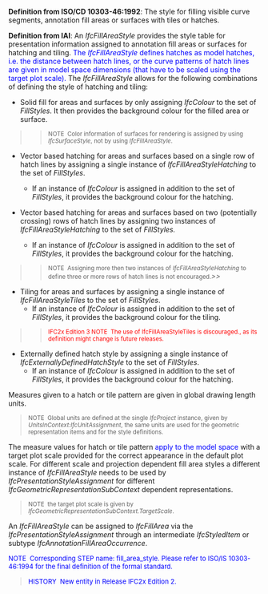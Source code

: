 ﻿**Definition
from ISO/CD 10303-46:1992**: The style for filling visible curve segments, annotation fill areas or surfaces with tiles or hatches.

**Definition
from IAI**: An _IfcFillAreaStyle_ provides the style table for presentation information assigned to annotation fill areas or surfaces for hatching and tiling. <font color="#0000ff">The
<i>IfcFillAreaStyle </i>defines
hatches as model hatches, i.e. the distance between hatch lines, or the
curve patterns of hatch lines are given in model space dimensions (that
have to be scaled using the target plot scale). </font>The _IfcFillAreaStyle_ allows for the following combinations of defining the style of hatching and tiling:

* Solid fill for areas and surfaces by only assigning _IfcColour_ to the set of _FillStyles_. It then provides the background colour for the filled area or surface.

> 
>> <small>NOTE&nbsp;
Color information of surfaces for
rendering is assigned by using <i>IfcSurfaceStyle</i>,
not by using <i>IfcFillAreaStyle</i>.</small>


> 
* Vector based hatching for areas and surfaces based on a single row of hatch lines by assigning a single instance of _IfcFillAreaStyleHatching_ to the set of _FillStyles_.
    * If an instance of _IfcColour_ is assigned in addition to the set of _FillStyles_, it provides the background colour for the hatching.

* Vector based hatching for areas and surfaces based on two (potentially crossing) rows of hatch lines by assigning two instances of _IfcFillAreaStyleHatching_ to the set of _FillStyles._
    * If an instance of _IfcColour_ is assigned in addition to the set of _FillStyles_, it provides the background colour for the hatching.


> 
>> <small>NOTE&nbsp;
Assigning more then two instances of <i>IfcFillAreaStyleHatching
</i>to
define three or more rows
of hatch lines is not encouraged.</small>_>>_


> 
* Tiling for areas and surfaces by assigning a single instance of _IfcFillAreaStyleTiles_ to the set of _FillStyles_.
    * If an instance of _IfcColour_ is assigned in addition to the set of _FillStyles_, it provides the background colour for the tiling.


> 
>> <small><font color="#ff0000">IFC2x Edition&nbsp;3
NOTE&nbsp; The use of IfcFillAreaStyleTiles is discouraged., as its
definition might change is future releases.</font><br> </small>


> 
* Externally defined hatch style by assigning a single instance of _IfcExternallyDefinedHatchStyle_ to the set of _FillStyles_.
    * If an instance of _IfcColour_ is assigned in addition to the set of _FillStyles_, it provides the background colour for the hatching.


Measures given to a hatch or tile pattern are given in
global
drawing length units.   
> <small>NOTE&nbsp;
Global units are defined at the single <i>IfcProject</i>
instance, given by <i>UnitsInContext:IfcUnitAssignment</i>,
the same
units are used for the geometric representation items and for the style
definitions.</small>
> 


The measure values for hatch or tile pattern <font color="#0000ff">apply to the
model space </font>with a target plot scale provided for the correct appearance in the default plot scale. For different scale and projection dependent fill area styles a different instance of _IfcFillAreaStyle_ needs to be used by _IfcPresentationStyleAssignment_ for different _IfcGeometricRepresentationSubContext_ dependent representations.

> <small>NOTE&nbsp;
the target plot scale is given by <i>IfcGeometricRepresentationSubContext.TargetScale</i>.</small>  
>
> 


An _IfcFillAreaStyle_ can be
assigned to _IfcFillArea_
via the _IfcPresentationStyleAssignment_
through an intermediate _IfcStyledItem_ or subtype _IfcAnnotationFillAreaOccurrence_.
> <font color="#0000ff" size="-1">
NOTE&nbsp; Corresponding
STEP name:
fill_area_style. Please refer to ISO/IS 10303-46:1994 for the final
definition of the formal standard. </font>
> 
> <font size="-1"><font color="#0000ff">HISTORY&nbsp;
New entity in
Release IFC2x Edition 2.</font> </font>
>
